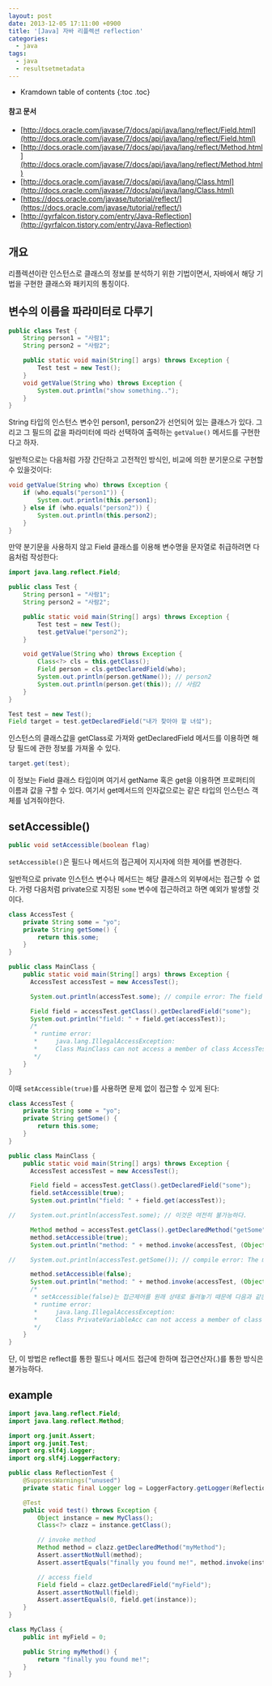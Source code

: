 ```yaml
---
layout: post
date: 2013-12-05 17:11:00 +0900
title: '[Java] 자바 리플렉션 reflection'
categories:
  - java
tags:
  - java
  - resultsetmetadata
---
```


* Kramdown table of contents
{:toc .toc}

#### 참고 문서

- [http://docs.oracle.com/javase/7/docs/api/java/lang/reflect/Field.html](http://docs.oracle.com/javase/7/docs/api/java/lang/reflect/Field.html)
- [http://docs.oracle.com/javase/7/docs/api/java/lang/reflect/Method.html](http://docs.oracle.com/javase/7/docs/api/java/lang/reflect/Method.html)
- [http://docs.oracle.com/javase/7/docs/api/java/lang/Class.html](http://docs.oracle.com/javase/7/docs/api/java/lang/Class.html)
- [https://docs.oracle.com/javase/tutorial/reflect/](https://docs.oracle.com/javase/tutorial/reflect/)
- [http://gyrfalcon.tistory.com/entry/Java-Reflection](http://gyrfalcon.tistory.com/entry/Java-Reflection)

## 개요

리플렉션이란 인스턴스로 클래스의 정보를 분석하기 위한 기법이면서, 자바에서 해당 기법을 구현한 클래스와 패키지의 통칭이다.

## 변수의 이름을 파라미터로 다루기

```java
public class Test {
    String person1 = "사람1";
    String person2 = "사람2";

    public static void main(String[] args) throws Exception {
        Test test = new Test();
    }
    void getValue(String who) throws Exception {
        System.out.println("show something..");
    }
}
```

String 타입의 인스턴스 변수인 person1, person2가 선언되어 있는 클래스가 있다. 그리고 그 필드의 값을 파라미터에 따라 선택하여 출력하는 `getValue()` 메서드를 구현한다고 하자.

일반적으로는 다음처럼 가장 간단하고 고전적인 방식인, 비교에 의한 분기문으로 구현할 수 있을것이다:

```java
void getValue(String who) throws Exception {
    if (who.equals("person1")) {
        System.out.println(this.person1);
    } else if (who.equals("person2")) {
        System.out.println(this.person2);
    }
}
```

만약 분기문을 사용하지 않고 Field 클래스를 이용해 변수명을 문자열로 취급하려면 다음처럼 작성한다:

```java
import java.lang.reflect.Field;

public class Test {
    String person1 = "사람1";
    String person2 = "사람2";

    public static void main(String[] args) throws Exception {
        Test test = new Test();
        test.getValue("person2");
    }

    void getValue(String who) throws Exception {
        Class<?> cls = this.getClass();
        Field person = cls.getDeclaredField(who);
        System.out.println(person.getName()); // person2
        System.out.println(person.get(this)); // 사람2
    }
}
```

```java
Test test = new Test();
Field target = test.getDeclaredField("내가 찾아야 할 녀섴");
```

인스턴스의 클래스값을 getClass로 가져와 getDeclaredField 메서드를 이용하면 해당 필드에 관한 정보를 가져올 수 있다.

```java
target.get(test);
```

이 정보는 Field 클래스 타입이며 여기서 getName 혹은 get을 이용하면 프로퍼티의 이름과 값을 구할 수 있다. 여기서 get메서드의 인자값으로는 같은 타입의 인스턴스 객체를 넘겨줘야한다.

## setAccessible()

```java
public void setAccessible(boolean flag)
```

`setAccessible()`은 필드나 메서드의 접근제어 지시자에 의한 제어를 변경한다.

일반적으로 private 인스턴스 변수나 메서드는 해당 클래스의 외부에서는 접근할 수 없다. 가령 다음처럼 private으로 지정된 `some` 변수에 접근하려고 하면 예외가 발생할 것이다.

```java
class AccessTest {
    private String some = "yo";
    private String getSome() {
        return this.some;
    }
}

public class MainClass {
    public static void main(String[] args) throws Exception {
      AccessTest accessTest = new AccessTest();

      System.out.println(accessTest.some); // compile error: The field AccessTest.some is not visible

      Field field = accessTest.getClass().getDeclaredField("some");
      System.out.println("field: " + field.get(accessTest));
      /*
       * runtime error:
       *     java.lang.IllegalAccessException:
       *     Class MainClass can not access a member of class AccessTest with modifiers "private"
       */
    }
}
```

이때 `setAccessible(true)`를 사용하면 문제 없이 접근할 수 있게 된다:

```java
class AccessTest {
    private String some = "yo";
    private String getSome() {
        return this.some;
    }
}

public class MainClass {
    public static void main(String[] args) throws Exception {
      AccessTest accessTest = new AccessTest();

      Field field = accessTest.getClass().getDeclaredField("some");
      field.setAccessible(true);
      System.out.println("field: " + field.get(accessTest));

//    System.out.println(accessTest.some); // 이것은 여전히 불가능하다.

      Method method = accessTest.getClass().getDeclaredMethod("getSome");
      method.setAccessible(true);
      System.out.println("method: " + method.invoke(accessTest, (Object[]) null));

//    System.out.println(accessTest.getSome()); // compile error: The method getSome() from the type AccessTest is not visible

      method.setAccessible(false);
      System.out.println("method: " + method.invoke(accessTest, (Object[]) null));
      /*
       * setAccessible(false)는 접근제어를 원래 상태로 돌려놓기 때문에 다음과 같은 런타임 에러가 발생할 것이다.
       * runtime error:
       *     java.lang.IllegalAccessException:
       *     Class PrivateVariableAcc can not access a member of class AccessTest with modifiers "private"
       */
    }
}
```

단, 이 방법은 reflect를 통한 필드나 메서드 접근에 한하며 접근연산자(.)를 통한 방식은 불가능하다.

## example

```java
import java.lang.reflect.Field;
import java.lang.reflect.Method;

import org.junit.Assert;
import org.junit.Test;
import org.slf4j.Logger;
import org.slf4j.LoggerFactory;

public class ReflectionTest {
    @SuppressWarnings("unused")
    private static final Logger log = LoggerFactory.getLogger(ReflectionTest.class);

    @Test
    public void test() throws Exception {
        Object instance = new MyClass();
        Class<?> clazz = instance.getClass();

        // invoke method
        Method method = clazz.getDeclaredMethod("myMethod");
        Assert.assertNotNull(method);
        Assert.assertEquals("finally you found me!", method.invoke(instance));

        // access field
        Field field = clazz.getDeclaredField("myField");
        Assert.assertNotNull(field);
        Assert.assertEquals(0, field.get(instance));
    }
}

class MyClass {
    public int myField = 0;

    public String myMethod() {
        return "finally you found me!";
    }
}
```
